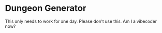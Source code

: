 # Dungeon Generator
This only needs to work for one day. Please don't use this.
Am I a vibecoder now?
